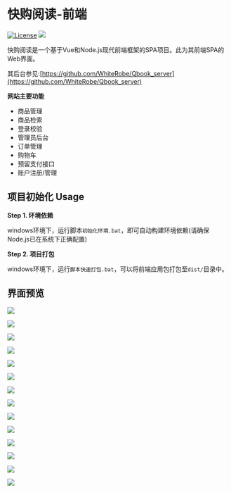 # 快购阅读-前端
[![License](https://img.shields.io/github/license/mashape/apistatus.svg?maxAge=2592000)](https://github.com/WhiteRobe/Qbook_server/blob/master/LICENSE)
![](https://img.shields.io/github/repo-size/WhiteRobe/Qbook-web.svg)

快购阅读是一个基于Vue和Node.js现代前端框架的SPA项目。此为其前端SPA的Web界面。

其后台参见:[https://github.com/WhiteRobe/Qbook_server](https://github.com/WhiteRobe/Qbook_server)

**网站主要功能**
- 商品管理
- 商品检索
- 登录校验
- 管理员后台
- 订单管理
- 购物车
- 预留支付接口
- 账户注册/管理

## 项目初始化 Usage ##

**Step 1. 环境依赖**

windows环境下，运行脚本`初始化环境.bat`，即可自动构建环境依赖(请确保Node.js已在系统下正确配置)

**Step 2. 项目打包**

windows环境下，运行`脚本快速打包.bat`，可以将前端应用包打包至`dist/`目录中。


## 界面预览

![](example/welcome.png)

![](example/login.png)

![](example/register.png)

![](example/order_list.png)

![](example/order_detail.png)

![](example/cart.png)

![](example/mine.png)

![](example/main_page.png)

![](example/edit_profile.png.png)

![](example/search.png)

![](example/add_new_good.png)

![](example/edit_good.png)

![](example/remove_good.png)

![](example/good_detail.png)
